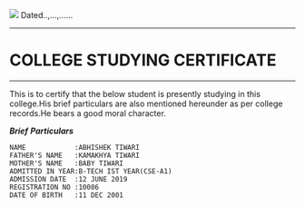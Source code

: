 ![](https://www.gndec.ac.in/sites/default/logo.png)
Dated..,...,......



___
# COLLEGE STUDYING CERTIFICATE





___
This is to certify that the below student is presently studying in this college.His brief particulars are also mentioned hereunder as per college records.He bears a good moral character.


**_Brief_** **_Particulars_**
```
NAME            :ABHISHEK TIWARI
FATHER'S NAME   :KAMAKHYA TIWARI
MOTHER'S NAME   :BABY TIWARI
ADMITTED IN YEAR:B-TECH IST YEAR(CSE-A1) 
ADMISSION DATE  :12 JUNE 2019
REGISTRATION NO :10086
DATE OF BIRTH   :11 DEC 2001

